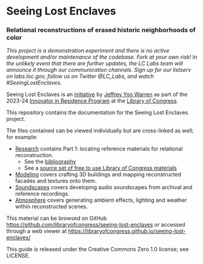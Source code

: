 # Seeing Lost Enclaves
### Relational reconstructions of erased historic neighborhoods of color

<em>This project is a demonstration experiment and there is no active development and/or maintenance of the codebase. Fork at your own risk! In the unlikely event that there are further updates, the LC Labs team will announce it through our communication channels. Sign up for our listserv on labs.loc.gov, follow us on Twitter @LC_Labs, and watch #SeeingLostEnclaves.</em>

Seeing Lost Enclaves is an [initiative](https://newsroom.loc.gov/news/2023-innovator-in-residence-rebuilds-and-revisits-lost-communities/s/33e910fb-0ea2-4676-ba4c-0ce15e664735) by [Jeffrey Yoo Warren](https://unterbahn.com) as part of the 2023-24 [Innovator in Residence Program](https://labs.loc.gov/about/opportunities/innovator-in-residence-program) at the [Library of Congress](https://www.loc.gov/).

This repository contains the documentation for the Seeing Lost Enclaves project.

The files contained can be viewed individually but are cross-linked as well; for example:

* [Research](research/index.md) contains Part 1: locating reference materials for relational reconstruction.
    * See the [bibliography](research/bibliography.md)
    * See a [source set of free to use Library of Congress materials](research/collection.md)
* [Modeling](modeling/index.md) covers crafting 3D buildings and mapping reconstructed facades and textures onto them.
* [Soundscapes](soundscapes/index.md) covers developing audio soundscapes from archival and reference recordings.
* [Atmosphere](atmosphere/index.md) covers generating ambient effects, lighting and weather within reconstructed scenes.

This material can be browsed on GitHub https://github.com/libraryofcongress/seeing-lost-enclaves or accessed through a web viewer at https://libraryofcongress.github.io/seeing-lost-enclaves/

This guide is released under the Creative Commons Zero 1.0 license; see LICENSE.

